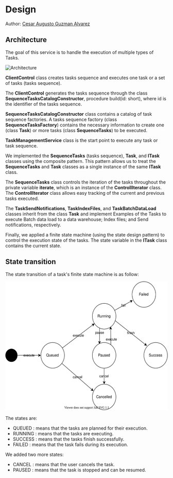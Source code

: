 # Design

Author: [Cesar Augusto Guzman Alvarez](https://github.com/cguz/)

## Architecture

The goal of this service is to handle the execution of multiple types of Tasks. 


<img src="https://user-images.githubusercontent.com/15159632/117512725-79e2f300-af90-11eb-8bde-8a369c86bd32.png" alt="Architecture" title="Architecture" height="600px" />
  

**ClientControl** class creates tasks sequence and executes one task or a set of tasks (tasks sequence).

The **ClientControl** generates the tasks sequence through the class  **SequenceTasksCatalogConstructor**, procedure build(id: short), where id is the identifier of the tasks sequence. 

**SequenceTasksCatalogConstructor** class contains a catalog of task sequence factories. A tasks sequence factory (class **SequenceTasksFactory**) contains the necessary information to create one (class **Task**) or more tasks (class **SequenceTasks**) to be executed.

**TaskManagementService** class is the start point to execute any task or task sequence.

We implemented the **SequenceTasks** (tasks sequence), **Task**, and **ITask** classes using the composite pattern. This pattern allows us to treat the **SequenceTasks** and **Task** classes as a single instance of the same **ITask** class. 

The **SequenceTasks** class controls the iteration of the tasks throughout the private variable **iterate**, which is an instance of the **ControllIterator** class. The **ControllIterator** class allows easy tracking of the current and previous tasks executed. 

The **TaskSendNotifications**, **TaskIndexFiles**, and **TaskBatchDataLoad** classes inherit from the class **Task** and implement Examples of the Tasks to execute Batch data load to a data warehouse; Index files; and Send notifications, respectively.

Finally, we applied a finite state machine (using the state design pattern) to control the execution state of the tasks. The state variable in the **ITask** class contains the current state. 

## State transition 

The state transition of a task's finite state machine is as follow:

<img src="https://raw.githubusercontent.com/cguz/task-management-service/b4911a248339fdd3fadec891f4efc77b691dc474/design/StateDiagram.svg" alt="State transition diagram" title="State transition diagram" height="400px" />

The states are:

*  QUEUED : means that the tasks are planned for their execution.
*  RUNNING : means that the tasks are executing.
*  SUCCESS : means that the tasks finish successfully.
*  FAILED : means that the task fails during its execution.

We added two more states:

*  CANCEL : means that the user cancels the task.
*  PAUSED : means that the task is stopped and can be resumed. 
